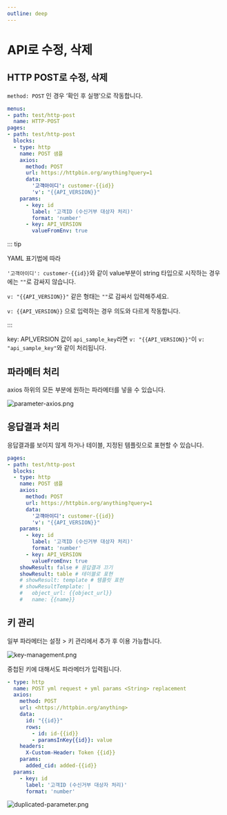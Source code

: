 ```yaml
---
outline: deep
---
```


# API로 수정, 삭제

## HTTP POST로 수정, 삭제

`method: POST` 인 경우 ‘확인 후 실행’으로 작동합니다.

```yaml
menus:
- path: test/http-post
  name: HTTP-POST
pages:
- path: test/http-post
  blocks:  
  - type: http
    name: POST 샘플
    axios:
      method: POST
      url: https://httpbin.org/anything?query=1
      data:
        '고객아이디': customer-{{id}}
        'v': "{{API_VERSION}}"
    params:
      - key: id
        label: '고객ID (수신거부 대상자 처리)'
        format: 'number'
      - key: API_VERSION
        valueFromEnv: true
```

::: tip

YAML 표기법에 따라 

<span v-pre>`'고객아이디': customer-{{id}}`</span>와 같이 value부분이 string 타입으로 시작하는 경우에는 `""`로 감싸지 않습니다.

<span v-pre>`v: "{{API_VERSION}}"`</span> 같은 형태는 `""`로 감싸서 입력해주세요.

<span v-pre>`v: {{API_VERSION}}`</span> 으로 입력하는 경우 의도와 다르게 작동합니다.

:::

key: API_VERSION 값이 `api_sample_key`라면 <span v-pre>`v: "{{API_VERSION}}"`</span>이 <span v-pre>`v: "api_sample_key"`</span>와 같이 처리됩니다.


## 파라메터 처리

axios 하위의 모든 부분에 원하는 파라메터를 넣을 수 있습니다.

![](https://imagedelivery.net/MHVC-FGTDyxApYeHyF29Tw/174d65d3-32c0-43de-623d-ccb303b2a500/docs "parameter-axios.png")

## 응답결과 처리

응답결과를 보이지 않게 하거나 테이블, 지정된 템플릿으로 표현할 수 있습니다.

```yaml
pages:
- path: test/http-post
  blocks:  
  - type: http
    name: POST 샘플
    axios:
      method: POST
      url: https://httpbin.org/anything?query=1
      data:
        '고객아이디': customer-{{id}}
        'v': "{{API_VERSION}}"
    params:
      - key: id
        label: '고객ID (수신거부 대상자 처리)'
        format: 'number'
      - key: API_VERSION
        valueFromEnv: true
    showResult: false # 응답결과 끄기
    showResult: table # 테이블로 표현
    # showResult: template # 템플릿 표현
    # showResultTemplate: |
    #   object_url: {{object_url}}
    #   name: {{name}}
```

## 키 관리

일부 파라메터는 설정 > 키 관리에서 추가 후 이용 가능합니다.

![](https://imagedelivery.net/MHVC-FGTDyxApYeHyF29Tw/439875f0-bdd9-469f-77ff-f2323ab12200/docs "key-management.png")

중첩된 키에 대해서도 파라메터가 입력됩니다.

```yaml
- type: http
  name: POST yml request + yml params <String> replacement
  axios:
    method: POST
    url: <https://httpbin.org/anything>
    data:
      id: "{{id}}"
      rows: 
        - id: id-{{id}}
        - paramsInKey{{id}}: value
    headers:
      X-Custom-Header: Token {{id}}
    params:
      added_cid: added-{{id}}
  params:
    - key: id
      label: '고객ID (수신거부 대상자 처리)'
      format: 'number'
```

![](https://imagedelivery.net/MHVC-FGTDyxApYeHyF29Tw/40870afc-942f-46f3-60b2-3790b71d8f00/docs "duplicated-parameter.png")